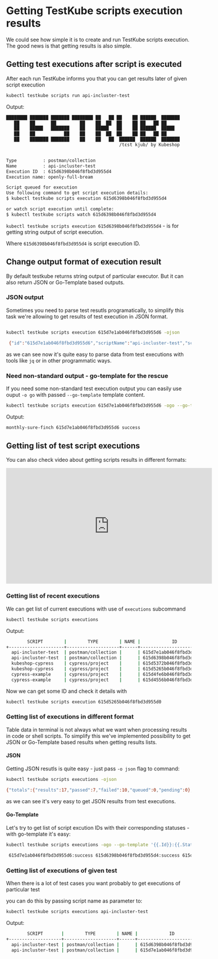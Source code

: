 # Getting TestKube scripts execution results

We could see how simple it is to create and run TestKube scripts execution. The good news is that getting results is also simple.

## Getting test executions after script is executed

After each run TestKube informs you that you can get results later of given script execution

```sh
kubectl testkube scripts run api-incluster-test
```

Output:

```sh
████████ ███████ ███████ ████████ ██   ██ ██    ██ ██████  ███████ 
   ██    ██      ██         ██    ██  ██  ██    ██ ██   ██ ██      
   ██    █████   ███████    ██    █████   ██    ██ ██████  █████   
   ██    ██           ██    ██    ██  ██  ██    ██ ██   ██ ██      
   ██    ███████ ███████    ██    ██   ██  ██████  ██████  ███████ 
                                           /tɛst kjub/ by Kubeshop


Type          : postman/collection
Name          : api-incluster-test
Execution ID  : 615d6398b046f8fbd3d955d4
Execution name: openly-full-bream

Script queued for execution
Use following command to get script execution details:
$ kubectl testkube scripts execution 615d6398b046f8fbd3d955d4

or watch script execution until complete:
$ kubectl testkube scripts watch 615d6398b046f8fbd3d955d4

```

`kubectl testkube scripts execution 615d6398b046f8fbd3d955d4` - is for getting string output of script execution.

Where `615d6398b046f8fbd3d955d4` is script execution ID.

## Change output format of execution result

By default testkube returns string output of particular executor. But it can also return JSON or Go-Template based outputs.

### JSON output

Sometimes you need to parse test resutls programatically, to simplify this task we're allowing to get results of test execution in JSON format.

```sh

kubectl testkube scripts execution 615d7e1ab046f8fbd3d955d6 -ojson

 {"id":"615d7e1ab046f8fbd3d955d6","scriptName":"api-incluster-test","scriptType":"postman/collection","name":"monthly-sure-finch","executionResult":{"status":"success","startTime":"2021-10-06T10:44:46.338Z","endTime":"2021-10-06T10:44:46.933Z","output":"newman\n\nAPI-Health\n\n→ Health\n  GET http://testkube-api-server:8088/health [200 OK, 124B, 282ms]\n  ✓  Status code is 200\n\n┌─────────────────────────┬────────────────────┬───────────────────┐\n│                         │           executed │            failed │\n├─────────────────────────┼────────────────────┼───────────────────┤\n│              iterations │                  1 │                 0 │\n├─────────────────────────┼────────────────────┼───────────────────┤\n│                requests │                  1 │                 0 │\n├─────────────────────────┼────────────────────┼───────────────────┤\n│            test-scripts │                  2 │                 0 │\n├─────────────────────────┼────────────────────┼───────────────────┤\n│      prerequest-scripts │                  1 │                 0 │\n├─────────────────────────┼────────────────────┼───────────────────┤\n│              assertions │                  1 │                 0 │\n├─────────────────────────┴────────────────────┴───────────────────┤\n│ total run duration: 519ms                                        │\n├──────────────────────────────────────────────────────────────────┤\n│ total data received: 8B (approx)                                 │\n├──────────────────────────────────────────────────────────────────┤\n│ average response time: 282ms [min: 282ms, max: 282ms, s.d.: 0µs] │\n└──────────────────────────────────────────────────────────────────┘\n","outputType":"text/plain","steps":[{"name":"Health","duration":"282ms","status":"success","assertionResults":[{"name":"Status code is 200","status":"success"}]}]}}

```

as we can see now it's quite easy to parse data from test executions with tools like `jq` or in other programmatic ways.

### Need non-standard output - go-template for the rescue

If you need some non-standard test execution output you can easily use ouput `-o go` with passed `--go-template` template content.

```sh
kubectl testkube scripts execution 615d7e1ab046f8fbd3d955d6 -ogo --go-template='{{.Name}} {{.Id}} {{.ExecutionResult.Status}}'
```

Output:

```sh
monthly-sure-finch 615d7e1ab046f8fbd3d955d6 success  
```

## Getting list of test script executions

You can also check video about getting scripts results in different formats:

<iframe width="560" height="315" src="https://www.youtube.com/embed/ukHvS5x7TvM" title="YouTube video player" frameborder="0" allow="accelerometer; autoplay; clipboard-write; encrypted-media; gyroscope; picture-in-picture" allowfullscreen></iframe>

### Getting list of recent executions

We can get list of current executions with use of `executions` subcommand

```sh
kubectl testkube scripts executions 
```

Output:

```sh
        SCRIPT        |        TYPE        | NAME |            ID            | STATUS   
+---------------------+--------------------+------+--------------------------+---------+
  api-incluster-test  | postman/collection |      | 615d7e1ab046f8fbd3d955d6 | success  
  api-incluster-test  | postman/collection |      | 615d6398b046f8fbd3d955d4 | success  
  kubeshop-cypress    | cypress/project    |      | 615d5372b046f8fbd3d955d2 | success  
  kubeshop-cypress    | cypress/project    |      | 615d5265b046f8fbd3d955d0 | error    
  cypress-example     | cypress/project    |      | 615d4fe6b046f8fbd3d955ce | error    
  cypress-example     | cypress/project    |      | 615d4556b046f8fbd3d955cc | error   
```

Now we can get some ID and check it details with

```sh
kubectl testkube scripts execution 615d5265b046f8fbd3d955d0
```

### Getting list of executions in different format

Table data in terminal is not always what we want when processing results in code or shell scripts. To simplify this we've implemented possibility to get JSON or Go-Template based results when getting results lists.

#### JSON

Getting JSON resutls is quite easy - just pass `-o json` flag to command:

```sh
kubectl testkube scripts executions -ojson

{"totals":{"results":17,"passed":7,"failed":10,"queued":0,"pending":0},"results":[{"id":"615d7e1ab046f8fbd3d955d6","name":"","scriptName":"api-incluster-test","scriptType":"postman/collection","status":"success","startTime":"2021-10-06T10:44:46.338Z","endTime":"2021-10-06T10:44:46.933Z"},{"id":"615d6398b046f8fbd3d955d4","name":"","scriptName":"api-incluster-test","scriptType":"postman/collection","status":"success","startTime":"2021-10-06T08:51:39.834Z","endTime":"2021-10-06T08:51:40.432Z"},{"id":"615d5372b046f8fbd3d955d2","name":"","scriptName":"kubeshop-cypress","scriptType":"cypress/project","status":"success","startTime":"0001-01-01T00:00:00Z","endTime":"2021-10-06T07:44:30.025Z"},{"id":"615d5265b046f8fbd3d955d0","name":"","scriptName":"kubeshop-cypress","scriptType":"cypress/project","status":"error","startTime":"0001-01-01T00:00:00Z","endTime":"2021-10-06T07:40:09.261Z"},{"id":"615d4fe6b046f8fbd3d955ce","name":"","scriptName":"cypress-example","scriptType":"cypress/project","status":"error","startTime":"0001-01-01T00:00:00Z","endTime":"2021-10-06T07:28:54.579Z"},{"id":"615d4556b046f8fbd3d955cc","name":"","scriptName":"cypress-example","scriptType":"cypress/project","status":"error","startTime":"0001-01-01T00:00:00Z","endTime":"2021-10-06T06:43:44.1Z"},{"id":"615d43d3b046f8fbd3d955ca","name":"","scriptName":"cypress-example","scriptType":"cypress/project","status":"error","startTime":"0001-01-01T00:00:00Z","endTime":"2021-10-06T06:37:52.601Z"},{"id":"6155cd7db046f8fbd3d955c8","name":"","scriptName":"postman-test-7f6qrm","scriptType":"postman/collection","status":"success","startTime":"2021-09-30T14:45:20.819Z","endTime":"2021-09-30T14:45:21.419Z"},{"id":"6155cd67b046f8fbd3d955c6","name":"","scriptName":"sanity","scriptType":"postman/collection","status":"error","startTime":"0001-01-01T00:00:00Z","endTime":"2021-09-30T14:45:00.135Z"},{"id":"615322f3f47de75f31ae7a06","name":"","scriptName":"long-1","scriptType":"postman/collection","status":"success","startTime":"2021-09-28T14:13:11.293Z","endTime":"2021-09-28T14:13:45.271Z"},{"id":"61532298f47de75f31ae7a04","name":"","scriptName":"long-1","scriptType":"postman/collection","status":"success","startTime":"2021-09-28T14:11:39.179Z","endTime":"2021-09-28T14:12:15.202Z"},{"id":"6151b4b342189df67944968e","name":"","scriptName":"postman-test-7f6qrm","scriptType":"postman/collection","status":"success","startTime":"2021-09-27T12:10:31.581Z","endTime":"2021-09-27T12:10:32.105Z"},{"id":"6151b49d42189df67944968c","name":"","scriptName":"curl-test","scriptType":"curl/test","status":"error","startTime":"0001-01-01T00:00:00Z","endTime":"2021-09-27T12:10:06.954Z"},{"id":"6151b41742189df67944968a","name":"","scriptName":"curl-test","scriptType":"curl/test","status":"error","startTime":"0001-01-01T00:00:00Z","endTime":"2021-09-27T12:07:52.893Z"},{"id":"6151b41342189df679449688","name":"","scriptName":"curl-test","scriptType":"curl/test","status":"error","startTime":"0001-01-01T00:00:00Z","endTime":"2021-09-27T12:07:48.868Z"},{"id":"6151b40f42189df679449686","name":"","scriptName":"curl-test","scriptType":"curl/test","status":"error","startTime":"0001-01-01T00:00:00Z","endTime":"2021-09-27T12:07:44.89Z"},{"id":"6151b40b42189df679449684","name":"","scriptName":"curl-test","scriptType":"curl/test","status":"error","startTime":"0001-01-01T00:00:00Z","endTime":"2021-09-27T12:07:41.168Z"}]}
```

as we can see it's very easy to get JSON results from test executions.

#### Go-Template

Let's try to get list of script excution IDs with their corresponding statuses - with go-template it's easy:

```sh
kubectl testkube scripts executions -ogo --go-template '{{.Id}}:{{.Status}} '

 615d7e1ab046f8fbd3d955d6:success 615d6398b046f8fbd3d955d4:success 615d5372b046f8fbd3d955d2:success 615d5265b046f8fbd3d955d0:error 615d4fe6b046f8fbd3d955ce:error 615d4556b046f8fbd3d955cc:error 615d43d3b046f8fbd3d955ca:error 6155cd7db046f8fbd3d955c8:success 6155cd67b046f8fbd3d955c6:error 615322f3f47de75f31ae7a06:success 61532298f47de75f31ae7a04:success 6151b4b342189df67944968e:success 6151b49d42189df67944968c:error 6151b41742189df67944968a:error 6151b41342189df679449688:error 6151b40f42189df679449686:error 6151b40b42189df679449684:error

```

### Getting list of executions of given test

When there is a lot of test cases you want probably to get executions of particular test

you can do this by passing script name as parameter to:

```sh
kubectl testkube scripts executions api-incluster-test
```

Output:

```sh
        SCRIPT       |        TYPE        | NAME |            ID            | STATUS   
+--------------------+--------------------+------+--------------------------+---------+
  api-incluster-test | postman/collection |      | 615d6398b046f8fbd3d955d4 | success  
  api-incluster-test | postman/collection |      | 615d7e1ab046f8fbd3d955d6 | success  
```
